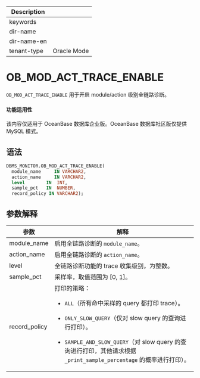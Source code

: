 | Description   |                 |
|---------------|-----------------|
| keywords      |                 |
| dir-name      |                 |
| dir-name-en   |                 |
| tenant-type   | Oracle Mode     |

# OB_MOD_ACT_TRACE_ENABLE

`OB_MOD_ACT_TRACE_ENABLE` 用于开启 module/action 级别全链路诊断。

<main id="notice" >
  <h4>功能适用性</h4>
  <p>该内容仅适用于 OceanBase 数据库企业版。OceanBase 数据库社区版仅提供 MySQL 模式。</p>
</main>

## 语法

```sql
DBMS_MONITOR.OB_MOD_ACT_TRACE_ENABLE(
  module_name     IN VARCHAR2,
  action_name     IN VARCHAR2,
  level        IN  INT,
  sample_pct   IN  NUMBER,
  record_policy IN VARCHAR2);
```

## 参数解释

| **参数**        | **解释**                                     |
|------------------|----------------------------------------------|
| module_name      | 启用全链路诊断的 `module_name`。             |
| action_name      | 启用全链路诊断的 `action_name`。             |
| level            | 全链路诊断功能的 trace 收集级别，为整数。   |
| sample_pct       | 采样率，取值范围为 [0, 1]。                 |
| record_policy    | 打印的策略：<ul><li>`ALL`（所有命中采样的 query 都打印 trace）。</li></ul>  <ul><li>`ONLY_SLOW_QUERY`（仅对 slow query 的查询进行打印）。</li></ul> <ul><li> `SAMPLE_AND_SLOW_QUERY`（对 slow query 的查询进行打印，其他请求根据 `_print_sample_percentage` 的概率进行打印）。</li></ul> |
